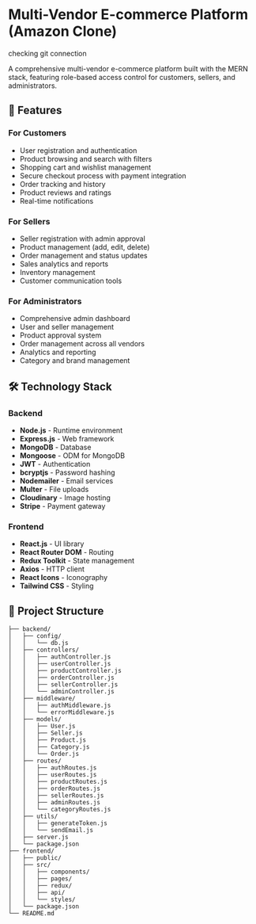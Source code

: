# Multi-Vendor E-commerce Platform (Amazon Clone)



checking git connection 

A comprehensive multi-vendor e-commerce platform built with the MERN stack, featuring role-based access control for customers, sellers, and administrators.

## 🚀 Features

### For Customers
- User registration and authentication
- Product browsing and search with filters
- Shopping cart and wishlist management
- Secure checkout process with payment integration
- Order tracking and history
- Product reviews and ratings
- Real-time notifications

### For Sellers
- Seller registration with admin approval
- Product management (add, edit, delete)
- Order management and status updates
- Sales analytics and reports
- Inventory management
- Customer communication tools

### For Administrators
- Comprehensive admin dashboard
- User and seller management
- Product approval system
- Order management across all vendors
- Analytics and reporting
- Category and brand management

## 🛠️ Technology Stack

### Backend
- **Node.js** - Runtime environment
- **Express.js** - Web framework
- **MongoDB** - Database
- **Mongoose** - ODM for MongoDB
- **JWT** - Authentication
- **bcryptjs** - Password hashing
- **Nodemailer** - Email services
- **Multer** - File uploads
- **Cloudinary** - Image hosting
- **Stripe** - Payment gateway

### Frontend
- **React.js** - UI library
- **React Router DOM** - Routing
- **Redux Toolkit** - State management
- **Axios** - HTTP client
- **React Icons** - Iconography
- **Tailwind CSS** - Styling

## 📁 Project Structure

```
├── backend/
│   ├── config/
│   │   └── db.js
│   ├── controllers/
│   │   ├── authController.js
│   │   ├── userController.js
│   │   ├── productController.js
│   │   ├── orderController.js
│   │   ├── sellerController.js
│   │   └── adminController.js
│   ├── middleware/
│   │   ├── authMiddleware.js
│   │   └── errorMiddleware.js
│   ├── models/
│   │   ├── User.js
│   │   ├── Seller.js
│   │   ├── Product.js
│   │   ├── Category.js
│   │   └── Order.js
│   ├── routes/
│   │   ├── authRoutes.js
│   │   ├── userRoutes.js
│   │   ├── productRoutes.js
│   │   ├── orderRoutes.js
│   │   ├── sellerRoutes.js
│   │   ├── adminRoutes.js
│   │   └── categoryRoutes.js
│   ├── utils/
│   │   ├── generateToken.js
│   │   └── sendEmail.js
│   ├── server.js
│   └── package.json
├── frontend/
│   ├── public/
│   ├── src/
│   │   ├── components/
│   │   ├── pages/
│   │   ├── redux/
│   │   ├── api/
│   │   └── styles/
│   └── package.json
└── README.md
```

